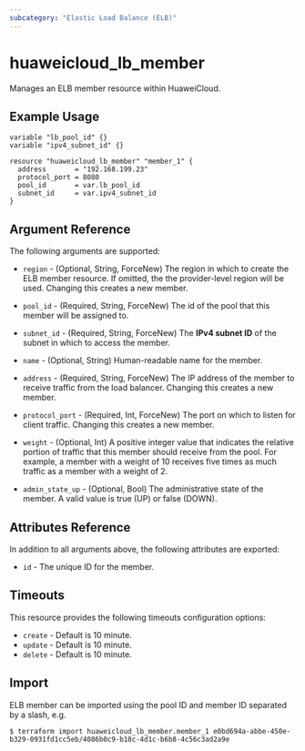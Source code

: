 ```yaml
---
subcategory: "Elastic Load Balance (ELB)"
---
```


# huaweicloud_lb_member

Manages an ELB member resource within HuaweiCloud.

## Example Usage

```hcl
variable "lb_pool_id" {}
variable "ipv4_subnet_id" {}

resource "huaweicloud_lb_member" "member_1" {
  address       = "192.168.199.23"
  protocol_port = 8080
  pool_id       = var.lb_pool_id
  subnet_id     = var.ipv4_subnet_id
}
```

## Argument Reference

The following arguments are supported:

* `region` - (Optional, String, ForceNew) The region in which to create the ELB member resource. If omitted, the the
  provider-level region will be used. Changing this creates a new member.

* `pool_id` - (Required, String, ForceNew) The id of the pool that this member will be assigned to.

* `subnet_id` - (Required, String, ForceNew) The **IPv4 subnet ID** of the subnet in which to access the member.

* `name` - (Optional, String) Human-readable name for the member.

* `address` - (Required, String, ForceNew) The IP address of the member to receive traffic from the load balancer.
  Changing this creates a new member.

* `protocol_port` - (Required, Int, ForceNew) The port on which to listen for client traffic. Changing this creates a
  new member.

* `weight` - (Optional, Int)  A positive integer value that indicates the relative portion of traffic that this member
  should receive from the pool. For example, a member with a weight of 10 receives five times as much traffic as a
  member with a weight of 2.

* `admin_state_up` - (Optional, Bool) The administrative state of the member.
  A valid value is true (UP) or false (DOWN).

## Attributes Reference

In addition to all arguments above, the following attributes are exported:

* `id` - The unique ID for the member.

## Timeouts

This resource provides the following timeouts configuration options:

* `create` - Default is 10 minute.
* `update` - Default is 10 minute.
* `delete` - Default is 10 minute.

## Import

ELB member can be imported using the pool ID and member ID separated by a slash, e.g.

```
$ terraform import huaweicloud_lb_member.member_1 e0bd694a-abbe-450e-b329-0931fd1cc5eb/4086b0c9-b18c-4d1c-b6b8-4c56c3ad2a9e
```
